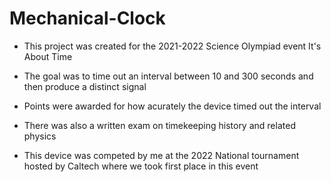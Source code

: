 # Mechanical-Clock

- This project was created for the 2021-2022 Science Olympiad event It's About Time
- The goal was to time out an interval between 10 and 300 seconds and then produce a distinct signal
- Points were awarded for how acurately the device timed out the interval
- There was also a written exam on timekeeping history and related physics

- This device was competed by me at the 2022 National tournament hosted by Caltech where we took first place in this event
